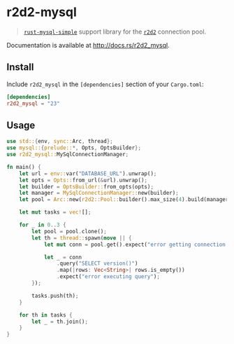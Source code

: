 # r2d2-mysql

> [`rust-mysql-simple`](https://github.com/blackbeam/rust-mysql-simple) support library for the [`r2d2`](https://github.com/sfackler/r2d2) connection pool.

Documentation is available at <http://docs.rs/r2d2_mysql>.

## Install

Include `r2d2_mysql` in the `[dependencies]` section of your `Cargo.toml`:

```toml
[dependencies]
r2d2_mysql = "23"
```

## Usage

```rust
use std::{env, sync::Arc, thread};
use mysql::{prelude::*, Opts, OptsBuilder};
use r2d2_mysql::MySqlConnectionManager;

fn main() {
    let url = env::var("DATABASE_URL").unwrap();
    let opts = Opts::from_url(&url).unwrap();
    let builder = OptsBuilder::from_opts(opts);
    let manager = MySqlConnectionManager::new(builder);
    let pool = Arc::new(r2d2::Pool::builder().max_size(4).build(manager).unwrap());

    let mut tasks = vec![];

    for _ in 0..3 {
        let pool = pool.clone();
        let th = thread::spawn(move || {
            let mut conn = pool.get().expect("error getting connection from pool");

            let _ = conn
                .query("SELECT version()")
                .map(|rows: Vec<String>| rows.is_empty())
                .expect("error executing query");
        });

        tasks.push(th);
    }

    for th in tasks {
        let _ = th.join();
    }
}
```
